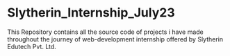 # Slytherin_Internship_July23
This Repository contains all the source code of projects i have made throughout the journey of web-development internship offered by Slytherin Edutech Pvt. Ltd.
